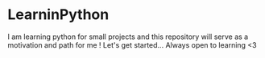 # LearninPython
I am learning python for small projects and this repository will serve as a motivation and path for me ! Let's get started...
Always open to learning <3
